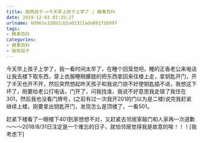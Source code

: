 ```yaml
---
title: 搞笑段子->今天早上孩子上学了 | 糗事百科
date: 2019-12-03 03:35:27
urlname: 0d961e328b2cb5a02321ada801fbb997
tags: 
- 糗事百科
categories:
- 糗事百科
- 搞笑段子
---
```

今天早上孩子上学了，我一看时间太早了，在睡个回笼觉吧，睡的正香老公来电话让我去楼下取东西，穿上衣服睡眼朦胧的把东西拿回来往楼上走，拿钥匙开门，开了半天也开不开，然后突然想起昨天孩子和我说门锁不好使钥匙插不进，我想这下坏了，刚要给老公打电话，门开了，问我找谁，我说不好意思我走错了我住在301，然后我也没看门牌号，(之前有过一次我开201的门以为是二楼)说完我赶紧继续上楼，刚要拿出钥匙开门，发现怎么是顶楼了，一看501。

赶紧下楼看了一眼楼下401到家想想不对，又赶紧去邻居家敲门和人家再一次道歉～～～2018/8/31日注定是一个难忘的日子，就怕邻居觉得我是故意的唉！！！[我考虑下]


